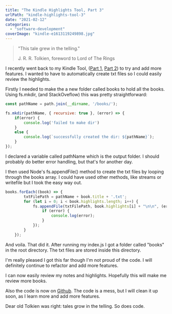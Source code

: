 ```yaml
---
title: "The Kindle Highlights Tool, Part 3"
urlPath: "kindle-highlights-tool-3"
date: "2021-02-12"
categories: 
  - "software-development"
coverImage: "kindle-e1613119249898.jpg"
---
```


> "This tale grew in the telling."
> 
> J. R. R. Tolkien, foreword to Lord of The Rings

I recently went back to my Kindle Tool, ([Part 1](https://tawanda.dev/kindle-highlights-tool/), [Part 2](https://tawanda.dev/kindle-highlights-tool-2/)) to try and add more features. I wanted to have to automatically create txt files so I could easily review the highlights.

Firstly I needed to make the a new folder called books to hold all the books. Using fs.mkdir, (and StackOveflow) this was pretty straightforward:

```js
const pathName = path.join(__dirname, '/books/');

fs.mkdir(pathName, { recursive: true }, (error) => {
    if(error) {
        console.log('failed to make dir')
    }
    else {
        console.log(`successfully created the dir: ${pathName}`);
    }
});
```

I declared a variable called pathName which is the output folder. I should probably do better error handling, but that's for another day.

I then used Node's fs.appendFile() method to create the txt files by looping through the books array. I could have used other methods, like streams or writefile but I took the easy way out.

```js
books.forEach((book) => {
        txtFilePath = pathName + book.title + '.txt';
        for (let i = 0; i < book.highlights.length; i++) {
            fs.appendFile(txtFilePath, book.highlights[i] + "\n\n", (error) => {
                if (error) {
                    console.log(error);
                }
            });
        }
    });
```

And voila. That did it. After running my index.js I got a folder called "books" in the root directory. The txt files are stored inside this directory.

I'm really pleased I got this far though I'm not proud of the code. I will definitely continue to refactor and add more features.

I can now easily review my notes and highlights. Hopefully this will make me review more books.

Also the code is now on [Github](https://github.com/tawandamoyo/KindleKlipper). The code is a mess, but I will clean it up soon, as I learn more and add more features.

Dear old Tolkien was right: tales grow in the telling. So does code.
